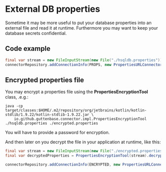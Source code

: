 # External DB properties

Sometime it may be more useful to put your database properties into an external file and read it at runtime. Furthermore you may
want to keep your database secrets confidential. 

## Code example

```java
final var stream = new FileInputStream(new File("./hsqldb.properties"));
connectorRepository.addConnectionInfo(PROPS, new PropertiesURLConnectorInfo(stream));
```

## Encrypted properties file

You may encrypt a properties file using the **PropertiesEncryptionTool** class, .e.g.:

    java -cp target/classes:$HOME/.m2/repository/org/jetbrains/kotlin/kotlin-stdlib/1.9.22/kotlin-stdlib-1.9.22.jar \
        io.github.guttenbase.connector.impl.PropertiesEncryptionTool ./hsqldb.properties ./encrypted.properties

You will have to provide a password for encryption.

And then later on you decrypt the file in your application at runtime, like this:

```java
final var stream = new FileInputStream(new File("./encrypted.properties"));
final var decryptedProperties = PropertiesEncryptionTool(stream).decrypt(readPassword());

connectorRepository.addConnectionInfo(ENCRYPTED, new PropertiesURLConnectorInfo(decryptedProperties));
```
